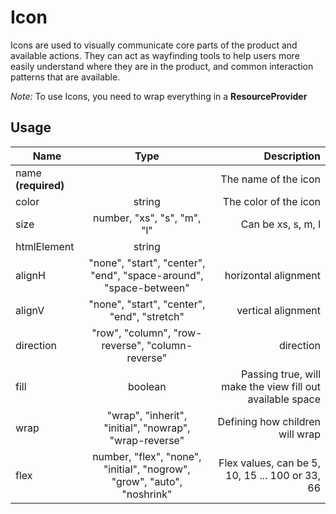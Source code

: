 <!-- 
This is an auto-generated markdown. 
You can change it in "/Users/daniel/Dev/allthings/elements/src/Icon/Icon.tsx" and run build:docs to update this file.
-->
# Icon
Icons are used to visually communicate core parts of the product and
available actions. They can act as wayfinding tools to help users more
easily understand where they are in the product, and common interaction
patterns that are available.

*Note:* To use Icons, you need to wrap everything in a **ResourceProvider**
## Usage
| Name        | Type           | Description  |
| ----------- |:--------------:| ------------:|
|name **(required)**||The name of the icon
|color|string|The color of the icon
|size|number, "xs", "s", "m", "l"|Can be xs, s, m, l
|htmlElement|string|
|alignH|"none", "start", "center", "end", "space-around", "space-between"|horizontal alignment
|alignV|"none", "start", "center", "end", "stretch"|vertical alignment
|direction|"row", "column", "row-reverse", "column-reverse"|direction
|fill|boolean|Passing true, will make the view fill out available space
|wrap|"wrap", "inherit", "initial", "nowrap", "wrap-reverse"|Defining how children will wrap
|flex|number, "flex", "none", "initial", "nogrow", "grow", "auto", "noshrink"|Flex values, can be 5, 10, 15 ... 100 or 33, 66
